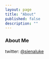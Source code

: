 ```yaml
---
layout: page
title: "About"
published: false
description: ""
---
```


### About Me

twitter: [@sienaluke](https://twitter.com/sienaluke)
